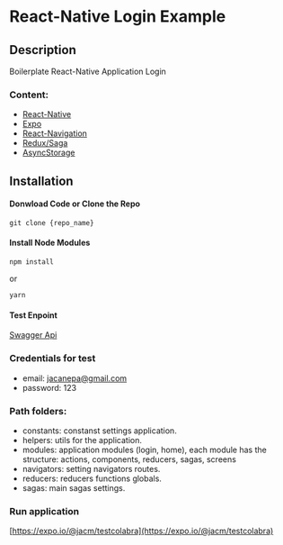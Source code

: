 # React-Native Login Example

## Description
Boilerplate React-Native Application Login

### Content:

- [React-Native](https://facebook.github.io/react-native/)
- [Expo](https://expo.io/)
- [React-Navigation](https://reactnavigation.org/)
- [Redux/Saga](https://redux-saga.js.org/)
- [AsyncStorage](https://facebook.github.io/react-native/docs/asyncstorage.html)

## Installation

#### Donwload Code or Clone the Repo

```
git clone {repo_name}
```

#### Install Node Modules
```
npm install
```
or
```
yarn
```

#### Test Enpoint

[Swagger Api](http://104.131.189.206:3000/v1/docs/)

### Credentials for test

- email: jacanepa@gmail.com
- password: 123

### Path folders:

- constants: constanst settings application.
- helpers: utils for the application.
- modules: application modules (login, home), each module has the structure: actions, components, reducers, sagas, screens
- navigators: setting navigators routes.
- reducers: reducers functions globals.
- sagas: main sagas settings. 


### Run application

[https://expo.io/@jacm/testcolabra](https://expo.io/@jacm/testcolabra)
